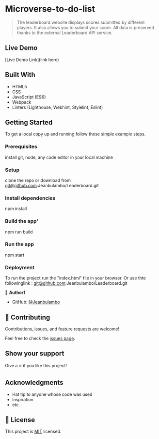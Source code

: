 # Microverse-to-do-list

> The leaderboard website displays scores submitted by different players. It also allows you to submit your score. All data is preserved thanks to the external Leaderboard API service.
## Live Demo

[Live Demo Link](link here)

## Built With

- HTML5
- CSS
- JavaScript (ES6)
- Webpack
- Linters (Lighthouse, Webhint, Stylelint, Eslint)


## Getting Started

To get a local copy up and running follow these simple example steps.

### Prerequisites
install git, node, any code editor in your local machine

### Setup
clone the repo or download from git@github.com:Jeanbulambo/Leaderboard.git

### Install dependencies

npm install


### Build the app'

npm run build


### Run the app

npm start

### Deployment

To run the project run the "index.html" file in your browser.
Or use thte followinglink : git@github.com:Jeanbulambo/Leaderboard.git


👤 **Author1**

- GitHub: [@Jeanbulambo](https://github.com/Jeanbulambo)


## 🤝 Contributing

Contributions, issues, and feature requests are welcome!

Feel free to check the [issues page](../../issues/).

## Show your support

Give a ⭐️ if you like this project!

## Acknowledgments

- Hat tip to anyone whose code was used
- Inspiration
- etc.

## 📝 License

This project is [MIT](./MIT.md) licensed.
